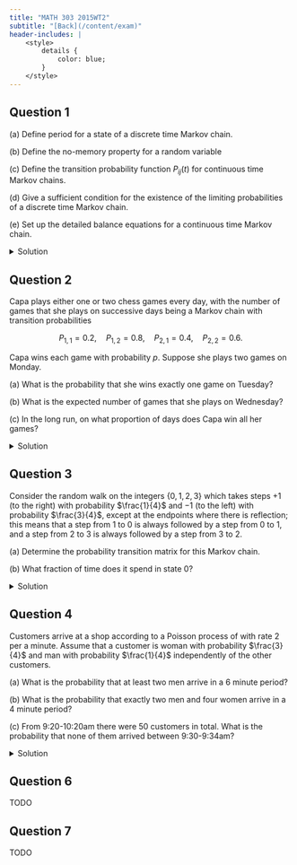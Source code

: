 ```yaml
---
title: "MATH 303 2015WT2"
subtitle: "[Back](/content/exam)"
header-includes: |
    <style>
        details {
            color: blue;
        }
    </style>
---
```


## Question 1

(a) Define period for a state of a discrete time Markov chain.

(b) Define the no-memory property for a random variable

(c) Define the transition probability function $P_{ij}(t)$ for continuous time Markov chains.

(d) Give a sufficient condition for the existence of the limiting probabilities of a discrete time Markov chain.

(e) Set up the detailed balance equations for a continuous time Markov chain.

<details>
<summary>Solution</summary>
(a) The [period](/content/math303/markov_chains.html) of a state $i$ is $d_i = \gcd\{n\mid p_{ii}^{(n)} > 0\}$.

(b) A random variable $X$ is memoryless if $P(X > t + s\mid X > s) = P(X > t)$.

(c) $P_{ij}(t) = P(X(t) = j\mid X(0) = i)$

(d) There exists a solution to $\pi P = \pi$, $\sum_{k} \pi_k = 1$.

(e) $q_{ij}P_i = q_{ji}P_j$ for all distinct states $i, j$.
</details>

## Question 2

Capa plays either one or two chess games every day, with the number of games that she
plays on successive days being a Markov chain with transition probabilities

$$P_{1,1} = 0.2,\quad P_{1,2} = 0.8,\quad P_{2,1} = 0.4,\quad P_{2,2} = 0.6.$$

Capa wins each game with probability $p$. Suppose she plays two games on Monday.

(a) What is the probability that she wins exactly one game on Tuesday?

(b) What is the expected number of games that she plays on Wednesday?

(c) In the long run, on what proportion of days does Capa win all her games?

<details>
<summary>Solution</summary>
(a)

$$p_{2,1}P(\text{1 win in 1 game}) + p_{2,2}P(\text{1 win in 2 games}) = 0.4p + 1.2p(1-p)$$

(b)

\begin{align}
    E[X_2 \mid X_0 = 2] &= p_{2,1}E[X_2 \mid X_1 = 1] + p_{2,2}E[X_2 \mid X_1 = 2] \\
    &= p_{2,1}(p_{1,1} + p_{1,2}\cdot 2) + p_{2,2}(p_{2,1} + p_{2,2}\cdot 2) \\
    &= 0.4(0.2 + 1.6) + 0.6(0.4 + 1.2) \\
    &= 1.68
\end{align}

(c) We use detailed balance to find the limiting probabilities:

\begin{align}
    0.8\pi_1 &= 0.4\pi_2 = 0.4(1 - \pi_1) \\
    1.2\pi_1 &= 0.4 \\
    \pi_1 &= \frac{1}{3}
\end{align}

In the long run, the proportion of days Capa wins all her games is

$$\frac{p}{3} + \frac{2p^2}{3}.$$
</details>

## Question 3

Consider the random walk on the integers $\{0,1,2,3\}$ which takes steps +1 (to the right)
with probability $\frac{1}{4}$ and $−1$ (to the left) with probability $\frac{3}{4}$,
except at the endpoints where there is reflection;
this means that a step from 1 to 0 is always followed by a step from 0 to 1,
and a step from 2 to 3 is always followed by a step from 3 to 2.

(a) Determine the probability transition matrix for this Markov chain.

(b) What fraction of time does it spend in state 0?

<details>
<summary>Solution</summary>
(a)

$$P = \begin{bmatrix}
0 & 1 & 0 & 0 \\
\frac{3}{4} & 0 & \frac{1}{4} & 0 \\
0 & \frac{3}{4} & 0 & \frac{1}{4}\\
0 & 0 & 1 & 0
\end{bmatrix}$$

(b)

$$\pi_0 = \frac{3}{4}\pi_1,\quad \frac{1}{4}\pi_1 = \frac{3}{4}\pi_2,\quad \frac{1}{4}\pi_2 = \pi_3$$

\begin{align}
\sum_{i} \pi_i &= \pi_0 + \frac{4}{3}\pi_0 + \frac{4}{9}\pi_0 + \frac{1}{9}\pi_0 \\
&= \frac{26}{9}\pi_0
\end{align}

Hence, $\pi_0 = \frac{9}{26}$ is the fraction of time spent in state 0.
</details>

## Question 4

Customers arrive at a shop according to a Poisson process of with rate 2 per a minute.
Assume that a customer is woman with probability $\frac{3}{4}$ and
man with probability $\frac{1}{4}$ independently of the other customers.

(a) What is the probability that at least two men arrive in a 6 minute period?

(b) What is the probability that exactly two men and four women arrive in a 4 minute period?

(c) From 9:20-10:20am there were 50 customers in total.
What is the probability that none of them arrived between 9:30-9:34am?

<details>
<summary>Solution</summary>
(a) Denote the number of arrived women and men by time $t$ as $W(t)$ and $M(t)$ respectively.
$M(t) \sim \mbox{Poisson}(\frac{1}{2})$, so the probability at least 2 men arrive in 6 minutes is

$$P(\mbox{Poisson}(\tfrac{1}{2}) \geq 2) = 1 - P(\mbox{Poisson}(\tfrac{1}{2}) \leq 1) = 1 - \frac{3}{2}e^{-1/2}$$

(b) $W(t)$ and $M(t)$ are independent Poisson processes, so we simply take

$$P(W(4) = 4)P(M(4) = 2)$$

(c) $(1 - \frac{4}{60})^{50}$
</details>

## Question 6

TODO

## Question 7

TODO

